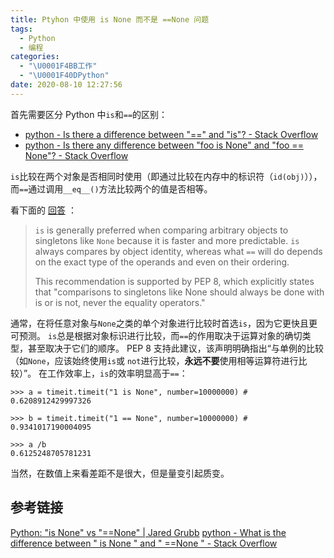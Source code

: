 ```yaml
---
title: Ptyhon 中使用 is None 而不是 ==None 问题
tags:
  - Python
  - 编程
categories:
  - "\U0001F4BB工作"
  - "\U0001F40DPython"
date: 2020-08-10 12:27:56
---
```

首先需要区分 Python 中`is`和`==`的区别：
- [python - Is there a difference between "==" and "is"? - Stack Overflow](https://stackoverflow.com/questions/132988/is-there-a-difference-between-and-is)
- [python - Is there any difference between "foo is None" and "foo == None"? - Stack Overflow](https://stackoverflow.com/questions/26595/is-there-any-difference-between-foo-is-none-and-foo-none)

`is`比较在两个对象是否相同时使用（即通过比较在内存中的标识符（`id(obj)`）），而`==`通过调用`__eq__()`方法比较两个的值是否相等。

看下面的 [回答](https://stackoverflow.com/a/14247419) ：
> `is` is generally preferred when comparing arbitrary objects to singletons like `None` because it is faster and more predictable. `is` always compares by object identity, whereas what `==` will do depends on the exact type of the operands and even on their ordering.
>
> This recommendation is supported by PEP 8, which explicitly states that "comparisons to singletons like None should always be done with is or is not, never the equality operators."

通常，在将任意对象与`None`之类的单个对象进行比较时首选`is`，因为它更快且更可预测。 `is`总是根据对象标识进行比较，而`==`的作用取决于运算对象的确切类型，甚至取决于它们的顺序。
PEP 8 支持此建议，该声明明确指出“与单例的比较（如`None`，应该始终使用`is`或 `not`进行比较，**永远不要**使用相等运算符进行比较）”。
在工作效率上，`is`的效率明显高于`==`：
```plain
>>> a = timeit.timeit("1 is None", number=10000000) # 0.6208912429997326

>>> b = timeit.timeit("1 == None", number=10000000) # 0.9341017190004095

>>> a /b
0.6125248705781231
```
当然，在数值上来看差距不是很大，但是量变引起质变。

## 参考链接

[Python: "is None" vs "==None" | Jared Grubb](http://jaredgrubb.blogspot.com/2009/04/python-is-none-vs-none.html)
[python - What is the difference between " is None " and " ==None " - Stack Overflow](https://stackoverflow.com/questions/3257919/what-is-the-difference-between-is-none-and-none)